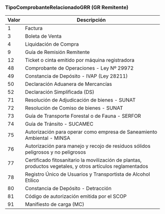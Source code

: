 ### TipoComprobanteRelacionadoGRR (GR Remitente)

| **Valor** | **Descripción**    |
| --------- | ------------------ |
| 1         | Factura |
| 3         | Boleta de Venta |
| 4         | Liquidación de Compra |
| 9         | Guía de Remisión Remitente |
| 12        | Ticket o cinta emitido por máquina registradora |
| 48        | Comprobante de Operaciones - Ley Nº 29972 |
| 49        | Constancia de Depósito - IVAP (Ley 28211) |
| 50        | Declaración Aduanera de Mercancías |
| 52        | Declaración Simplificada (DS) |
| 71        | Resolución de Adjudicación de bienes - SUNAT |
| 72        | Resolución de Comiso de bienes - SUNAT |
| 73        | Guía de Transporte Forestal o de Fauna - SERFOR |
| 74        | Guía de Tránsito - SUCAMEC |
| 75        | Autorización para operar como empresa de Saneamiento Ambiental - MINSA |
| 76        | Autorización para manejo y recojo de residuos sólidos peligrosos y no peligrosos |
| 77        | Certificado fitosanitario la movilización de plantas, productos vegetales, y otros artículos reglamentados |
| 78        | Registro Único de Usuarios y Transportista de Alcohol Etílico |
| 80        | Constancia de Depósito - Detracción |
| 81        | Código de autorización emitida por el SCOP |
| 91        | Manifiesto de carga (MC) |